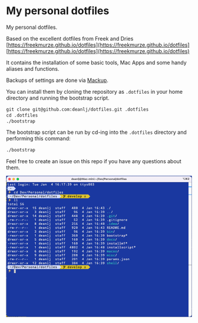 # My personal dotfiles

My personal dotfiles. 

Based on the excellent dotfiles from Freek and Dries
[https://freekmurze.github.io/dotfiles](https://freekmurze.github.io/dotfiles]
[https://freekmurze.github.io/dotfiles](https://freekmurze.github.io/dotfiles)

It contains the installation of some basic tools, Mac Apps and some handy aliases and functions. 

Backups of settings are done via [Mackup](https://github.com/lra/mackup).

You can install them by cloning the repository as `.dotfiles` in your home directory and running the bootstrap script.

```
git clone git@github.com:deanlj/dotfiles.git .dotfiles
cd .dotfiles
./bootstrap
```

The bootstrap script can be run by cd-ing into the `.dotfiles` directory and performing this command:

```bash
./bootstrap
```

Feel free to create an issue on this repo if you have any questions about them.

![screenshot](https://github.com/deanlj/dotfiles/blob/develop/docs/screenshot.png)
